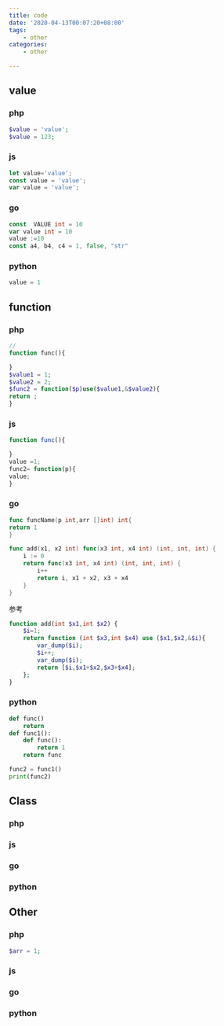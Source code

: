 ```yaml
---
title: code
date: '2020-04-13T00:07:20+08:00'
tags:
    - other
categories:
    - other

---
```




## value

### php
```php
$value = 'value';
$value = 123;
```
### js
```js
let value='value';
const value = 'value';
var value = 'value';
```
### go
```go
const  VALUE int = 10
var value int = 10
value :=10
const a4, b4, c4 = 1, false, "str" 
```
### python
```py
value = 1
```

<!--more-->

## function

### php

```php
//
function func(){

}
$value1 = 1;
$value2 = 2;
$func2 = function($p)use($value1,&$value2){
return ;
}

```

### js

```js
function func(){

}
value =1;
func2= function(p){
value;
}
```

### go

```go
func funcName(p int,arr []int) int{
return 1
}

func add(x1, x2 int) func(x3 int, x4 int) (int, int, int) {
	i := 0
	return func(x3 int, x4 int) (int, int, int) {
		i++
		return i, x1 + x2, x3 + x4
	}
}
```

参考

```php
function add(int $x1,int $x2) {
	$i=1;
	return function (int $x3,int $x4) use ($x1,$x2,&$i){
        var_dump($i);
        $i++;
        var_dump($i);
		return [$i,$x1+$x2,$x3+$x4];
	};
}
```

### python

```py
def func()
    return 
def func1():
    def func():
        return 1
    return func

func2 = func1()
print(func2)

```

## Class

### php
### js
### go
### python


## Other

### php

```php
$arr = 1;

```

### js
### go
### python
